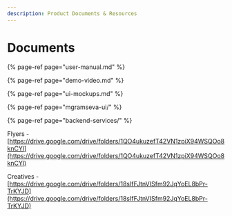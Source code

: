 ```yaml
---
description: Product Documents & Resources
---
```


# Documents

{% page-ref page="user-manual.md" %}

{% page-ref page="demo-video.md" %}

{% page-ref page="ui-mockups.md" %}

{% page-ref page="mgramseva-ui/" %}

{% page-ref page="backend-services/" %}

Flyers - [https://drive.google.com/drive/folders/1QO4ukuzefT42VN1zpiX94WSQOo8knCYl](https://drive.google.com/drive/folders/1QO4ukuzefT42VN1zpiX94WSQOo8knCYl)

Creatives - [https://drive.google.com/drive/folders/18sIfFJtnVISfm92JqYoEL8bPr-TrKYJD](https://drive.google.com/drive/folders/18sIfFJtnVISfm92JqYoEL8bPr-TrKYJD) 


